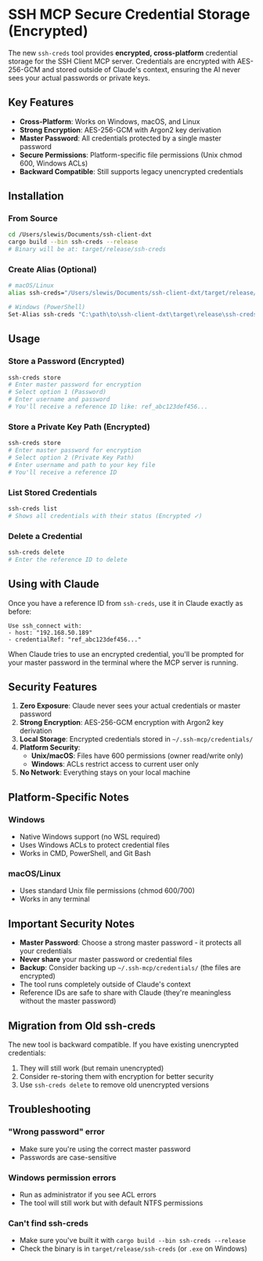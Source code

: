 # SSH MCP Secure Credential Storage (Encrypted)

The new `ssh-creds` tool provides **encrypted, cross-platform** credential storage for the SSH Client MCP server. Credentials are encrypted with AES-256-GCM and stored outside of Claude's context, ensuring the AI never sees your actual passwords or private keys.

## Key Features

- **Cross-Platform**: Works on Windows, macOS, and Linux
- **Strong Encryption**: AES-256-GCM with Argon2 key derivation
- **Master Password**: All credentials protected by a single master password
- **Secure Permissions**: Platform-specific file permissions (Unix chmod 600, Windows ACLs)
- **Backward Compatible**: Still supports legacy unencrypted credentials

## Installation

### From Source
```bash
cd /Users/slewis/Documents/ssh-client-dxt
cargo build --bin ssh-creds --release
# Binary will be at: target/release/ssh-creds
```

### Create Alias (Optional)
```bash
# macOS/Linux
alias ssh-creds="/Users/slewis/Documents/ssh-client-dxt/target/release/ssh-creds"

# Windows (PowerShell)
Set-Alias ssh-creds "C:\path\to\ssh-client-dxt\target\release\ssh-creds.exe"
```

## Usage

### Store a Password (Encrypted)
```bash
ssh-creds store
# Enter master password for encryption
# Select option 1 (Password)
# Enter username and password
# You'll receive a reference ID like: ref_abc123def456...
```

### Store a Private Key Path (Encrypted)
```bash
ssh-creds store
# Enter master password for encryption
# Select option 2 (Private Key Path)
# Enter username and path to your key file
# You'll receive a reference ID
```

### List Stored Credentials
```bash
ssh-creds list
# Shows all credentials with their status (Encrypted ✓)
```

### Delete a Credential
```bash
ssh-creds delete
# Enter the reference ID to delete
```

## Using with Claude

Once you have a reference ID from `ssh-creds`, use it in Claude exactly as before:

```
Use ssh_connect with:
- host: "192.168.50.189"
- credentialRef: "ref_abc123def456..."
```

When Claude tries to use an encrypted credential, you'll be prompted for your master password in the terminal where the MCP server is running.

## Security Features

1. **Zero Exposure**: Claude never sees your actual credentials or master password
2. **Strong Encryption**: AES-256-GCM encryption with Argon2 key derivation
3. **Local Storage**: Encrypted credentials stored in `~/.ssh-mcp/credentials/`
4. **Platform Security**:
   - **Unix/macOS**: Files have 600 permissions (owner read/write only)
   - **Windows**: ACLs restrict access to current user only
5. **No Network**: Everything stays on your local machine

## Platform-Specific Notes

### Windows
- Native Windows support (no WSL required)
- Uses Windows ACLs to protect credential files
- Works in CMD, PowerShell, and Git Bash

### macOS/Linux
- Uses standard Unix file permissions (chmod 600/700)
- Works in any terminal

## Important Security Notes

- **Master Password**: Choose a strong master password - it protects all your credentials
- **Never share** your master password or credential files
- **Backup**: Consider backing up `~/.ssh-mcp/credentials/` (the files are encrypted)
- The tool runs completely outside of Claude's context
- Reference IDs are safe to share with Claude (they're meaningless without the master password)

## Migration from Old ssh-creds

The new tool is backward compatible. If you have existing unencrypted credentials:
1. They will still work (but remain unencrypted)
2. Consider re-storing them with encryption for better security
3. Use `ssh-creds delete` to remove old unencrypted versions

## Troubleshooting

### "Wrong password" error
- Make sure you're using the correct master password
- Passwords are case-sensitive

### Windows permission errors
- Run as administrator if you see ACL errors
- The tool will still work but with default NTFS permissions

### Can't find ssh-creds
- Make sure you've built it with `cargo build --bin ssh-creds --release`
- Check the binary is in `target/release/ssh-creds` (or `.exe` on Windows)